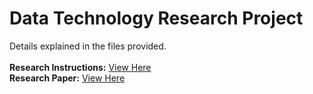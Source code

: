 # Data Technology Research Project
Details explained in the files provided. <br><br>
**Research Instructions:** [View Here](https://github.com/sebastian-huynh/data-technology-information/blob/c064fc7fc2eee8cabf5449eebb4cbc1f325eea29/CIS3050-Project3_Fall_2023.pdf)<br>
**Research Paper:** [View Here](https://github.com/sebastian-huynh/data-technology-information/blob/6e1365460cbb305e34212b94871efe7a1089598b/Data%20Technology%20Research%20Paper.pdf)<br>
